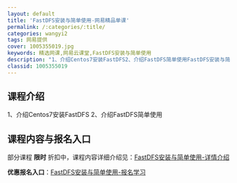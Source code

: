 ```yaml
---
layout: default
title: 'FastDFS安装与简单使用-网易精品单课'
permalink: /:categories/:title/
categories: wangyi2
tags: 网易提供
cover: 1005355019.jpg
keywords: 精选网课,网易云课堂,FastDFS安装与简单使用
description: "1、介绍Centos7安装FastDFS2、介绍FastDFS简单使用FastDFS安装与简单使用"
classid: 1005355019
---
```


## 课程介绍

1、介绍Centos7安装FastDFS
2、介绍FastDFS简单使用

## 课程内容与报名入口

部分课程 **限时** 折扣中，课程内容详细介绍见：[FastDFS安装与简单使用-详情介绍](https://study.163.com/course/introduction/1005355019.htm?share=1&shareId=1025206652&utm_campaign=share&utm_medium=iphoneShare&utm_source=&utm_u=1025206652)

**优惠报名入口**：[FastDFS安装与简单使用-报名学习](https://study.163.com/course/introduction/1005355019.htm?share=1&shareId=1025206652&utm_campaign=share&utm_medium=iphoneShare&utm_source=&utm_u=1025206652)


